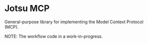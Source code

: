 # Jotsu MCP

General-purpose library for implementing the Model Context Protocol (MCP).

NOTE: The workflow code in a work-in-progress.
